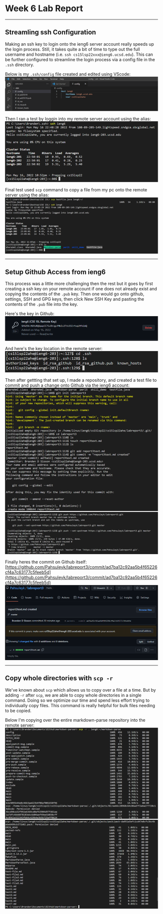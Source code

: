 # **Week 6 Lab Report**
___
## Streamling ssh Configuration

Making an ssh key to login onto the ieng6 server account really speeds up the login process. Still, it takes quite a bit of time to type out the full username and hostname (i.e. `ssh cs15lsp22xxx@ieng6.ucsd.edu`). This can be further configured to streamline the login process via a config file in the `.ssh` directory. 

Below is my `.ssh/config` file created and edited using VScode:
![config file](Writeup3_SS/ssh_config.png)

Then I ran a test by loggin into my remote server account using the alias:
![alias login](Writeup3_SS/streamlined_login.png)

Final test used `scp` command to copy a file from my pc onto the remote server using the alias:
![alias used scp](Writeup3_SS/alias_scp.png)

___
## Setup Github Access from ieng6

This process was a little more challenging then the rest but it goes by first creating a ssh key on your remote account if one does not already exist and copying the contents of the `.pub` key. Then one would go onto github, settings, SSH and GPG keys, then click New SSH Key and pasting the contents of the `.pub` file into the key.

Here's the key in Github:
![github key](Writeup3_SS/git_key.png)

And here's the key location in the remote server:
![remote key](Writeup3_SS/remote_key.png)

Then after gettting that set up, I made a repository, and created a test file to commit and push a change onto Github via the ieng6 account:
![first ss](Writeup3_SS/commit_first.png)
![last ss](Writeup3_SS/commit_last.png)

Finally heres the commit on Github itself:
[https://github.com/Pahsuleyk/labreport3/commit/ad7ba12c92aa5b4f65226cf4a7c63177c5feeb5d](https://github.com/Pahsuleyk/labreport3/commit/ad7ba12c92aa5b4f65226cf4a7c63177c5feeb5d)
![github commit](Writeup3_SS/result_commit.png)

___
## Copy whole directories with `scp -r`

We've known about `scp` which allows us to copy over a file at a time. But by adding `-r` after `scp`, we are able to copy whole directories in a single command. Doing so we optimize our time and spend less effort trying to individually copy files. This command is really helpful for bulk files needing to be copied.

Below I'm copying over the entire markdown-parse repository into the remote server:
![scp -r first](Writeup3_SS/scp-r_first.png)
![scp -r last](Writeup3_SS/scp-r_last.png)

